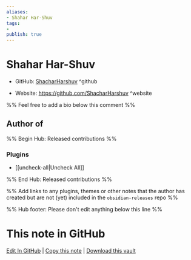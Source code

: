 ```yaml
---
aliases:
- Shahar Har-Shuv
tags:
- 
publish: true
---
```


# Shahar Har-Shuv

- GitHub: [ShacharHarshuv](https://github.com/ShacharHarshuv/) ^github
<!-- - Discord: `@` ^discord-->
- Website: <https://github.com/ShacharHarshuv> ^website
<!-- - [[Publish sites|Publish site]]: <https://> ^publish-->

%% Feel free to add a bio below this comment %%


## Author of

%% Begin Hub: Released contributions %%
### Plugins
- [[uncheck-all|Uncheck All]]

%% End Hub: Released contributions %%

%% Add links to any plugins, themes or other notes that the author has created but are not (yet) included in the `obsidian-releases` repo %%

<!--
### Unlisted plugins
-->

<!--
### Others
-->

<!--
## Sponsor this author
-->

<!-- - [[GitHub sponsors]]: [Sponsor @ShacharHarshuv on GitHub Sponsors](https://github.com/sponsors/ShacharHarshuv) ^github-sponsor-->
<!-- - [[Buy me a coffee]]: <https://> ^buy-me-a-coffee-->
<!-- - [[PayPal]]: <https://> ^paypal-->
<!-- - [[Patreon]]: <https://> ^patreon-->

<!--
## Follow this author
-->

<!-- - [[YouTube Channels|On YouTube]]: <https://> ^youtube-->
<!-- - Twitter: <https://> ^twitter-->
<!-- - ... -->

%% Hub footer: Please don't edit anything below this line %%

# This note in GitHub

<span class="git-footer">[Edit In GitHub](https://github.dev/obsidian-community/obsidian-hub/blob/main/01%20-%20Community/People/ShacharHarshuv.md "git-hub-edit-note") | [Copy this note](https://raw.githubusercontent.com/obsidian-community/obsidian-hub/main/01%20-%20Community/People/ShacharHarshuv.md "git-hub-copy-note") | [Download this vault](https://github.com/obsidian-community/obsidian-hub/archive/refs/heads/main.zip "git-hub-download-vault") </span>
